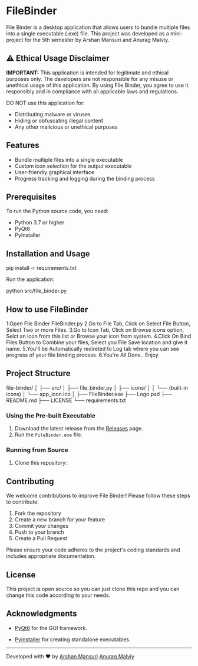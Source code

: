 # FileBinder

File Binder is a desktop application that allows users to bundle multiple files into a single executable (.exe) file.
This project was developed as a mini-project for the 5th semester by Arshan Mansuri and Anurag Malviy.

## ⚠️ Ethical Usage Disclaimer

**IMPORTANT:** This application is intended for legitimate and ethical purposes only. 
The developers are not responsible for any misuse or unethical usage of this application. 
By using File Binder, you agree to use it responsibly and in compliance with all applicable laws and regulations.

DO NOT use this application for:
- Distributing malware or viruses
- Hiding or obfuscating illegal content
- Any other malicious or unethical purposes

## Features

- Bundle multiple files into a single executable
- Custom icon selection for the output executable
- User-friendly graphical interface
- Progress tracking and logging during the binding process

## Prerequisites

To run the Python source code, you need:

- Python 3.7 or higher
- PyQt6
- PyInstaller

## Installation and Usage
pip install -r requirements.txt

Run the application:

python src/file_binder.py


## How to use FileBinder

1.Open File Binder FileBinder.py
2.Go to File Tab, Click on Select File Button, Select Two or more Files.
3.Go to Icon Tab, Click on Browse icons option, Selct an icon from this list or Browse your icon from system.
4.Click On Bind Files Button to Combine your files, Select you File Save location and give it name.
5.You'll be Automatically redireted to Log tab where you can see progress of your file binding process.
6.You're All Done.. Enjoy

## Project Structure

file-binder/
│
├── src/
│   ├── file_binder.py
│   ├── icons/
│   │   └── (built-in icons)
│   └── app_icon.ico
│
├── FileBinder.exe
├── Logo.psd
├── README.md
├── LICENSE
└── requirements.txt

### Using the Pre-built Executable

1. Download the latest release from the [Releases](https://github.com/ARSN72/FileBinder) page.
2. Run the `FileBinder.exe` file.

### Running from Source

1. Clone this repository:



## Contributing

We welcome contributions to improve File Binder! Please follow these steps to contribute:

1. Fork the repository
2. Create a new branch for your feature
3. Commit your changes
4. Push to your branch
5. Create a Pull Request

Please ensure your code adheres to the project's coding standards and includes appropriate documentation.

## License

This project is open source so you can just clone this repo and you can change this code according to your needs.

## Acknowledgments

- [PyQt6](https://www.riverbankcomputing.com/software/pyqt/) for the GUI framework.

- [PyInstaller](https://www.pyinstaller.org/) for creating standalone executables.

---

Developed with ❤️ by 
[Arshan Mansuri](https://arsn72.github.io/INTRO/)
[Anurag Malviy](https://www.linkedin.com/in/anurag-malviya-7629b0255/)